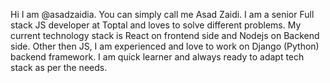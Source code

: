Hi I am @asadzaidia. You can simply call me Asad Zaidi.
I am a senior Full stack JS developer at Toptal and loves to solve different problems. My current technology stack is React on frontend side and Nodejs on Backend side.
Other then JS, I am experienced and love to work on Django (Python) backend framework.
I am quick learner and always ready to adapt tech stack as per the needs. 

